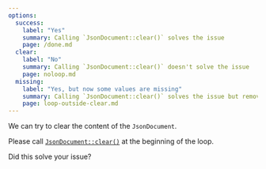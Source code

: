 ```yaml
---
options:
  success:
    label: "Yes"
    summary: Calling `JsonDocument::clear()` solves the issue
    page: /done.md
  clear:
    label: "No"
    summary: Calling `JsonDocument::clear()` doesn't solve the issue
    page: noloop.md
  missing:
    label: "Yes, but now some values are missing"
    summary: Calling `JsonDocument::clear()` solves the issue but removes other values
    page: loop-outside-clear.md
---
```


We can try to clear the content of the `JsonDocument`.

Please call [`JsonDocument::clear()`](/v6/api/jsondocument/clear/) at the beginning of the loop.

Did this solve your issue?
